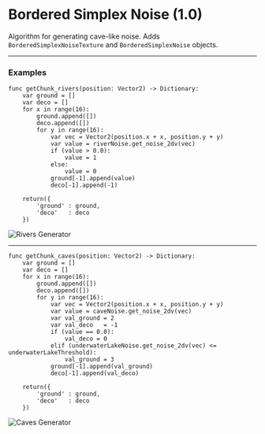 # Bordered Simplex Noise (1.0)
Algorithm for generating cave-like noise. Adds `BorderedSimplexNoiseTexture` and `BorderedSimplexNoise` objects.



---

### Examples
```gdscript
func getChunk_rivers(position: Vector2) -> Dictionary:
	var ground = []
	var deco = []
	for x in range(16):
		ground.append([])
		deco.append([])
		for y in range(16):
			var vec = Vector2(position.x + x, position.y + y)
			var value = riverNoise.get_noise_2dv(vec)
			if (value > 0.0):
				value = 1
			else:
				value = 0
			ground[-1].append(value)
			deco[-1].append(-1)

	return({
		'ground' : ground,
		'deco'   : deco
	})
```
![Rivers Generator](https://raw.githubusercontent.com/toto-bird/Godot-Bordered-Simplex-Noise/master/.gdignore/screenshot_rivers.png)

---

```gdscript
func getChunk_caves(position: Vector2) -> Dictionary:
	var ground = []
	var deco = []
	for x in range(16):
		ground.append([])
		deco.append([])
		for y in range(16):
			var vec = Vector2(position.x + x, position.y + y)
			var value = caveNoise.get_noise_2dv(vec)
			var val_ground = 2
			var val_deco   = -1
			if (value == 0.0):
				val_deco = 0
			elif (underwaterLakeNoise.get_noise_2dv(vec) <= underwaterLakeThreshold):
				val_ground = 3
			ground[-1].append(val_ground)
			deco[-1].append(val_deco)

	return({
		'ground' : ground,
		'deco'   : deco
	})
```
![Caves Generator](https://raw.githubusercontent.com/toto-bird/Godot-Bordered-Simplex-Noise/master/.gdignore/screenshot_caves.png)
